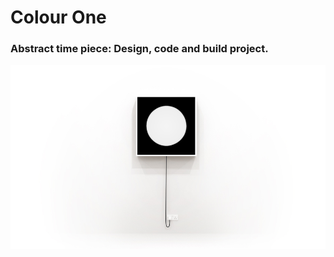# Colour One
### Abstract time piece: Design, code and build project.

![Visualisation of Colour One hanging on wall](/images/colorOne.jpg)